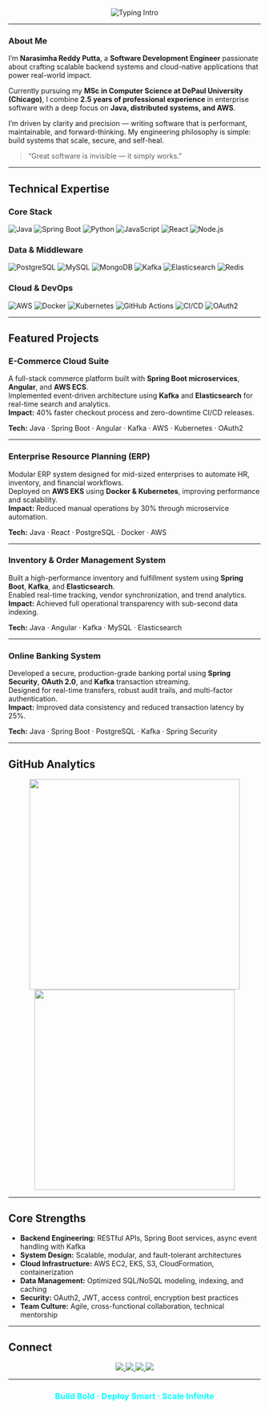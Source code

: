 <!-- 🖤 PROFESSIONAL DARK PORTFOLIO MODE -->
<div align="center">

<img src="https://readme-typing-svg.herokuapp.com?font=Fira+Code&weight=600&size=26&pause=1000&color=00FFFF&center=true&vCenter=true&width=750&lines=Hello%2C+I'm+Narasimha+Reddy+Putta;Software+Development+Engineer+%7C+Java+%26+Cloud+Specialist;Building+Scalable+Systems+for+a+Connected+World;Turning+Complexity+Into+Elegant+Solutions" alt="Typing Intro" />

</div>

---

### About Me  

I’m **Narasimha Reddy Putta**, a **Software Development Engineer** passionate about crafting scalable backend systems and cloud-native applications that power real-world impact.  

Currently pursuing my **MSc in Computer Science at DePaul University (Chicago)**, I combine **2.5 years of professional experience** in enterprise software with a deep focus on **Java, distributed systems, and AWS**.  

I’m driven by clarity and precision — writing software that is performant, maintainable, and forward-thinking. My engineering philosophy is simple: build systems that scale, secure, and self-heal.

> “Great software is invisible — it simply works.”

---

## Technical Expertise  

### Core Stack  
![Java](https://img.shields.io/badge/Java-ED8B00?style=for-the-badge&logo=openjdk&logoColor=white)
![Spring Boot](https://img.shields.io/badge/Spring%20Boot-6DB33F?style=for-the-badge&logo=springboot&logoColor=white)
![Python](https://img.shields.io/badge/Python-3670A0?style=for-the-badge&logo=python&logoColor=ffdd54)
![JavaScript](https://img.shields.io/badge/JavaScript-F7DF1E?style=for-the-badge&logo=javascript&logoColor=black)
![React](https://img.shields.io/badge/React-20232a?style=for-the-badge&logo=react&logoColor=61DAFB)
![Node.js](https://img.shields.io/badge/Node.js-339933?style=for-the-badge&logo=node.js&logoColor=white)

### Data & Middleware  
![PostgreSQL](https://img.shields.io/badge/PostgreSQL-316192?style=for-the-badge&logo=postgresql&logoColor=white)
![MySQL](https://img.shields.io/badge/MySQL-00758F?style=for-the-badge&logo=mysql&logoColor=white)
![MongoDB](https://img.shields.io/badge/MongoDB-4EA94B?style=for-the-badge&logo=mongodb&logoColor=white)
![Kafka](https://img.shields.io/badge/Kafka-231F20?style=for-the-badge&logo=apachekafka&logoColor=white)
![Elasticsearch](https://img.shields.io/badge/Elasticsearch-005571?style=for-the-badge&logo=elasticsearch&logoColor=white)
![Redis](https://img.shields.io/badge/Redis-DC382D?style=for-the-badge&logo=redis&logoColor=white)

### Cloud & DevOps  
![AWS](https://img.shields.io/badge/AWS-FF9900?style=for-the-badge&logo=amazonaws&logoColor=white)
![Docker](https://img.shields.io/badge/Docker-0db7ed?style=for-the-badge&logo=docker&logoColor=white)
![Kubernetes](https://img.shields.io/badge/Kubernetes-326CE5?style=for-the-badge&logo=kubernetes&logoColor=white)
![GitHub Actions](https://img.shields.io/badge/GitHub%20Actions-2088FF?style=for-the-badge&logo=githubactions&logoColor=white)
![CI/CD](https://img.shields.io/badge/CI%2FCD-Pipelines-111827?style=for-the-badge&logo=gitlab&logoColor=white)
![OAuth2](https://img.shields.io/badge/OAuth2-3B3B3B?style=for-the-badge&logo=auth0&logoColor=white)

---

## Featured Projects  

### E-Commerce Cloud Suite  
A full-stack commerce platform built with **Spring Boot microservices**, **Angular**, and **AWS ECS**.  
Implemented event-driven architecture using **Kafka** and **Elasticsearch** for real-time search and analytics.  
**Impact:** 40% faster checkout process and zero-downtime CI/CD releases.

**Tech:** Java · Spring Boot · Angular · Kafka · AWS · Kubernetes · OAuth2  

---

### Enterprise Resource Planning (ERP)  
Modular ERP system designed for mid-sized enterprises to automate HR, inventory, and financial workflows.  
Deployed on **AWS EKS** using **Docker & Kubernetes**, improving performance and scalability.  
**Impact:** Reduced manual operations by 30% through microservice automation.

**Tech:** Java · React · PostgreSQL · Docker · AWS  

---

### Inventory & Order Management System  
Built a high-performance inventory and fulfillment system using **Spring Boot**, **Kafka**, and **Elasticsearch**.  
Enabled real-time tracking, vendor synchronization, and trend analytics.  
**Impact:** Achieved full operational transparency with sub-second data indexing.

**Tech:** Java · Angular · Kafka · MySQL · Elasticsearch  

---

### Online Banking System  
Developed a secure, production-grade banking portal using **Spring Security**, **OAuth 2.0**, and **Kafka** transaction streaming.  
Designed for real-time transfers, robust audit trails, and multi-factor authentication.  
**Impact:** Improved data consistency and reduced transaction latency by 25%.

**Tech:** Java · Spring Boot · PostgreSQL · Kafka · Spring Security  

---

## GitHub Analytics  

<p align="center">
  <img src="https://github-readme-streak-stats.herokuapp.com?user=narasimhareddyputta94&theme=tokyonight&hide_border=true" width="420"/>
  <img src="https://github-readme-stats.vercel.app/api/top-langs/?username=narasimhareddyputta94&layout=compact&theme=tokyonight&hide_border=true" width="400"/>
</p>

---

## Core Strengths  

- **Backend Engineering:** RESTful APIs, Spring Boot services, async event handling with Kafka  
- **System Design:** Scalable, modular, and fault-tolerant architectures  
- **Cloud Infrastructure:** AWS EC2, EKS, S3, CloudFormation, containerization  
- **Data Management:** Optimized SQL/NoSQL modeling, indexing, and caching  
- **Security:** OAuth2, JWT, access control, encryption best practices  
- **Team Culture:** Agile, cross-functional collaboration, technical mentorship  

---

## Connect  

<p align="center">
  <a href="https://www.linkedin.com/in/narasimhareddy94/">
    <img src="https://img.shields.io/badge/LinkedIn-Narasimha%20Reddy%20Putta-0077B5?style=for-the-badge&logo=linkedin&logoColor=white"/>
  </a>
  <a href="https://github.com/narasimhareddyputta94">
    <img src="https://img.shields.io/badge/GitHub-narasimhareddyputta94-181717?style=for-the-badge&logo=github&logoColor=white"/>
  </a>
  <a href="mailto:narasimhareddyputta94@gmail.com">
    <img src="https://img.shields.io/badge/Email-narasimhareddyputta94%40gmail.com-D14836?style=for-the-badge&logo=gmail&logoColor=white"/>
  </a>
  <a href="https://www.instagram.com/full_stack_guy/">
    <img src="https://img.shields.io/badge/Instagram-@full__stack__guy-E4405F?style=for-the-badge&logo=instagram&logoColor=white"/>
  </a>
</p>

---

<h3 align="center" style="color:#00FFFF;">Build Bold · Deploy Smart · Scale Infinite</h3>
